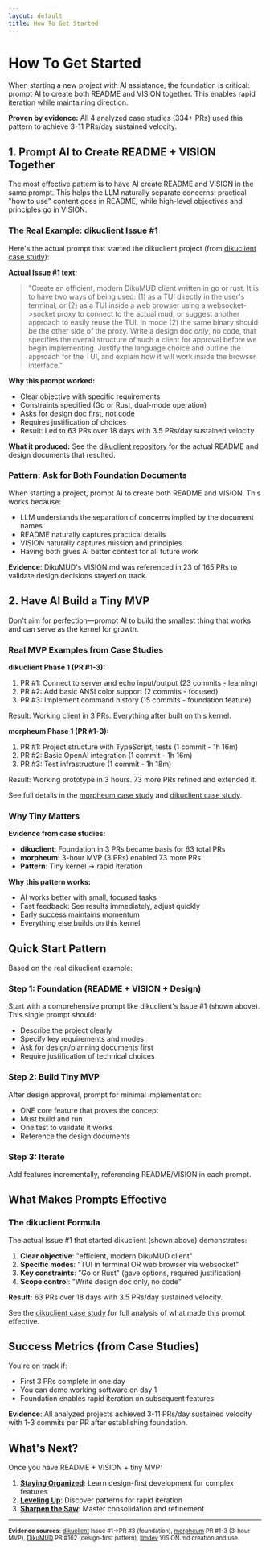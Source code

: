 ```yaml
---
layout: default
title: How To Get Started
---
```


# How To Get Started

When starting a new project with AI assistance, the foundation is critical: prompt AI to create both README and VISION together. This enables rapid iteration while maintaining direction.

**Proven by evidence:** All 4 analyzed case studies (334+ PRs) used this pattern to achieve 3-11 PRs/day sustained velocity.

## 1. Prompt AI to Create README + VISION Together

The most effective pattern is to have AI create README and VISION in the same prompt. This helps the LLM naturally separate concerns: practical "how to use" content goes in README, while high-level objectives and principles go in VISION.

### The Real Example: dikuclient Issue #1

Here's the actual prompt that started the dikuclient project (from [dikuclient case study](https://github.com/anicolao/llmdev/blob/main/case_studies/GITHUB_ANICOLAO_DIKUCLIENT.md)):

**Actual Issue #1 text:**

> "Create an efficient, modern DikuMUD client written in go or rust. It is to have two ways of being used: (1) as a TUI directly in the user's terminal; or (2) as a TUI inside a web browser using a websocket->socket proxy to connect to the actual mud, or suggest another approach to easily reuse the TUI. In mode (2) the same binary should be the other side of the proxy. Write a design doc *only*, no code, that specifies the overall structure of such a client for approval before we begin implementing. Justify the language choice and outline the approach for the TUI, and explain how it will work inside the browser interface."

**Why this prompt worked:**
- Clear objective with specific requirements
- Constraints specified (Go or Rust, dual-mode operation)
- Asks for design doc first, not code
- Requires justification of choices
- Result: Led to 63 PRs over 18 days with 3.5 PRs/day sustained velocity

**What it produced:** See the [dikuclient repository](https://github.com/anicolao/dikuclient) for the actual README and design documents that resulted.

### Pattern: Ask for Both Foundation Documents

When starting a project, prompt AI to create both README and VISION. This works because:
- LLM understands the separation of concerns implied by the document names
- README naturally captures practical details
- VISION naturally captures mission and principles
- Having both gives AI better context for all future work

**Evidence**: DikuMUD's VISION.md was referenced in 23 of 165 PRs to validate design decisions stayed on track.

## 2. Have AI Build a Tiny MVP

Don't aim for perfection—prompt AI to build the smallest thing that works and can serve as the kernel for growth.

### Real MVP Examples from Case Studies

**dikuclient Phase 1 (PR #1-3):**
1. PR #1: Connect to server and echo input/output (23 commits - learning)
2. PR #2: Add basic ANSI color support (2 commits - focused)
3. PR #3: Implement command history (15 commits - foundation feature)

Result: Working client in 3 PRs. Everything after built on this kernel.

**morpheum Phase 1 (PR #1-3):**
1. PR #1: Project structure with TypeScript, tests (1 commit - 1h 16m)
2. PR #2: Basic OpenAI integration (1 commit - 1h 16m)  
3. PR #3: Test infrastructure (1 commit - 1h 18m)

Result: Working prototype in 3 hours. 73 more PRs refined and extended it.

See full details in the [morpheum case study](https://github.com/anicolao/llmdev/blob/main/case_studies/GITHUB_ANICOLAO_MORPHEUM.md) and [dikuclient case study](https://github.com/anicolao/llmdev/blob/main/case_studies/GITHUB_ANICOLAO_DIKUCLIENT.md).

### Why Tiny Matters

**Evidence from case studies:**
- **dikuclient**: Foundation in 3 PRs became basis for 63 total PRs
- **morpheum**: 3-hour MVP (3 PRs) enabled 73 more PRs  
- **Pattern**: Tiny kernel → rapid iteration

**Why this pattern works:**
- AI works better with small, focused tasks
- Fast feedback: See results immediately, adjust quickly
- Early success maintains momentum
- Everything else builds on this kernel

## Quick Start Pattern

Based on the real dikuclient example:

### Step 1: Foundation (README + VISION + Design)

Start with a comprehensive prompt like dikuclient's Issue #1 (shown above). This single prompt should:
- Describe the project clearly
- Specify key requirements and modes
- Ask for design/planning documents first
- Require justification of technical choices

### Step 2: Build Tiny MVP

After design approval, prompt for minimal implementation:
- ONE core feature that proves the concept
- Must build and run
- One test to validate it works
- Reference the design documents

### Step 3: Iterate

Add features incrementally, referencing README/VISION in each prompt.

## What Makes Prompts Effective

### The dikuclient Formula

The actual Issue #1 that started dikuclient (shown above) demonstrates:
1. **Clear objective**: "efficient, modern DikuMUD client"
2. **Specific modes**: "TUI in terminal OR web browser via websocket"
3. **Key constraints**: "Go or Rust" (gave options, required justification)
4. **Scope control**: "Write design doc only, no code"

**Result:** 63 PRs over 18 days with 3.5 PRs/day sustained velocity.

See the [dikuclient case study](https://github.com/anicolao/llmdev/blob/main/case_studies/GITHUB_ANICOLAO_DIKUCLIENT.md) for full analysis of what made this prompt effective.

## Success Metrics (from Case Studies)

You're on track if:

- First 3 PRs complete in one day
- You can demo working software on day 1
- Foundation enables rapid iteration on subsequent features

**Evidence**: All analyzed projects achieved 3-11 PRs/day sustained velocity with 1-3 commits per PR after establishing foundation.

## What's Next?

Once you have README + VISION + tiny MVP:

1. **[Staying Organized](staying-organized.html)**: Learn design-first development for complex features
2. **[Leveling Up](leveling-up.html)**: Discover patterns for rapid iteration
3. **[Sharpen the Saw](sharpen-the-saw.html)**: Master consolidation and refinement

---

<small>**Evidence sources**: [dikuclient](https://github.com/anicolao/dikuclient) Issue #1→PR #3 (foundation), [morpheum](https://github.com/anicolao/morpheum) PR #1-3 (3-hour MVP), [DikuMUD](https://github.com/anicolao/DikuMUD) PR #162 (design-first pattern), [llmdev](https://github.com/anicolao/llmdev) VISION.md creation and use.</small>
